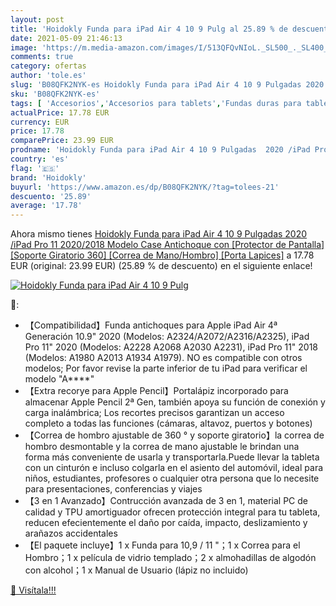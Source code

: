 ```yaml
---
layout: post
title: 'Hoidokly Funda para iPad Air 4 10 9 Pulg al 25.89 % de descuento'
date: 2021-05-09 21:46:13
image: 'https://m.media-amazon.com/images/I/513QFQvNIoL._SL500_._SL400_.jpg'
comments: true
category: ofertas
author: 'tole.es'
slug: 'B08QFK2NYK-es Hoidokly Funda para iPad Air 4 10 9 Pulgadas 2020 /iPad...'
sku: 'B08QFK2NYK-es'
tags: [ 'Accesorios','Accesorios para tablets','Fundas duras para tablets','Fundas para tablets','Informática','hoidokly','ipad', ]
actualPrice: 17.78 EUR
currency: EUR
price: 17.78
comparePrice: 23.99 EUR
prodname: 'Hoidokly Funda para iPad Air 4 10 9 Pulgadas  2020 /iPad Pro 11    2020/2018 Modelo   Case Antichoque con [Protector de Pantalla] [Soporte Giratorio 360] [Correa de Mano/Hombro] [Porta Lapices]'
country: 'es'
flag: '🇪🇸'
brand: 'Hoidokly'
buyurl: 'https://www.amazon.es/dp/B08QFK2NYK/?tag=tolees-21'
descuento: '25.89'
average: '17.78'
---
```


Ahora mismo tienes [Hoidokly Funda para iPad Air 4 10 9 Pulgadas  2020 /iPad Pro 11    2020/2018 Modelo   Case Antichoque con [Protector de Pantalla] [Soporte Giratorio 360] [Correa de Mano/Hombro] [Porta Lapices]](https://www.amazon.es/dp/B08QFK2NYK/?tag=tolees-21) a 17.78 EUR (original: 23.99 EUR) (25.89 %  de descuento) en el siguiente enlace!

[![Hoidokly Funda para iPad Air 4 10 9 Pulg](https://m.media-amazon.com/images/I/513QFQvNIoL._SL500_._SL400_.jpg)](https://www.amazon.es/dp/B08QFK2NYK/?tag=tolees-21)

🔎:

- 【Compatibilidad】Funda antichoques para Apple iPad Air 4ª Generación 10.9" 2020 (Modelos: A2324/A2072/A2316/A2325), iPad Pro 11" 2020 (Modelos: A2228 A2068 A2030 A2231), iPad Pro 11" 2018 (Modelos: A1980 A2013 A1934 A1979). NO es compatible con otros modelos; Por favor revise la parte inferior de tu iPad para verificar el modelo "A****"
- 【Extra recorye para Apple Pencil】Portalápiz incorporado para almacenar Apple Pencil 2ª Gen, también apoya su función de conexión y carga inalámbrica; Los recortes precisos garantizan un acceso completo a todas las funciones (cámaras, altavoz, puertos y botones)
- 【Correa de hombro ajustable de 360 ​​° y soporte giratorio】la correa de hombro desmontable y la correa de mano ajustable le brindan una forma más conveniente de usarla y transportarla.Puede llevar la tableta con un cinturón e incluso colgarla en el asiento del automóvil, ideal para niños, estudiantes, profesores o cualquier otra persona que lo necesite para presentaciones, conferencias y viajes
- 【3 en 1 Avanzado】Contrucción avanzada de 3 en 1, material PC de calidad y TPU amortiguador ofrecen protección integral para tu tableta, reducen efecientemente el daño por caída, impacto, deslizamiento y arañazos accidentales
- 【El paquete incluye】1 x Funda para 10,9 / 11 "；1 x Correa para el Hombro；1 x película de vidrio templado；2 x almohadillas de algodón con alcohol；1 x Manual de Usuario (lápiz no incluido)

[🛒 Visítala!!!](https://www.amazon.es/dp/B08QFK2NYK/?tag=tolees-21)
